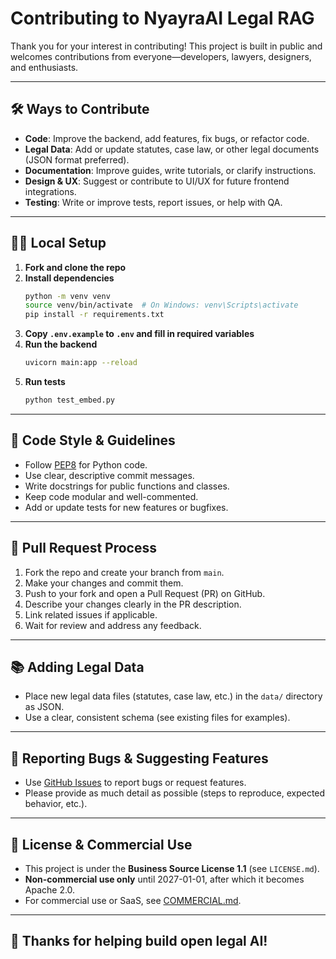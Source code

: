 # Contributing to NyayraAI Legal RAG

Thank you for your interest in contributing! This project is built in public and welcomes contributions from everyone—developers, lawyers, designers, and enthusiasts.

---

## 🛠️ Ways to Contribute

- **Code**: Improve the backend, add features, fix bugs, or refactor code.
- **Legal Data**: Add or update statutes, case law, or other legal documents (JSON format preferred).
- **Documentation**: Improve guides, write tutorials, or clarify instructions.
- **Design & UX**: Suggest or contribute to UI/UX for future frontend integrations.
- **Testing**: Write or improve tests, report issues, or help with QA.

---

## 🧑‍💻 Local Setup

1. **Fork and clone the repo**
2. **Install dependencies**
   ```bash
   python -m venv venv
   source venv/bin/activate  # On Windows: venv\Scripts\activate
   pip install -r requirements.txt
   ```
3. **Copy `.env.example` to `.env` and fill in required variables**
4. **Run the backend**
   ```bash
   uvicorn main:app --reload
   ```
5. **Run tests**
   ```bash
   python test_embed.py
   ```

---

## 📝 Code Style & Guidelines

- Follow [PEP8](https://www.python.org/dev/peps/pep-0008/) for Python code.
- Use clear, descriptive commit messages.
- Write docstrings for public functions and classes.
- Keep code modular and well-commented.
- Add or update tests for new features or bugfixes.

---

## 🚀 Pull Request Process

1. Fork the repo and create your branch from `main`.
2. Make your changes and commit them.
3. Push to your fork and open a Pull Request (PR) on GitHub.
4. Describe your changes clearly in the PR description.
5. Link related issues if applicable.
6. Wait for review and address any feedback.

---

## 📚 Adding Legal Data

- Place new legal data files (statutes, case law, etc.) in the `data/` directory as JSON.
- Use a clear, consistent schema (see existing files for examples).

---

## 🐛 Reporting Bugs & Suggesting Features

- Use [GitHub Issues](https://github.com/NyayraAI/rag-backend-python/issues) to report bugs or request features.
- Please provide as much detail as possible (steps to reproduce, expected behavior, etc.).

---

## 📜 License & Commercial Use

- This project is under the **Business Source License 1.1** (see `LICENSE.md`).
- **Non-commercial use only** until 2027-01-01, after which it becomes Apache 2.0.
- For commercial use or SaaS, see [COMMERCIAL.md](COMMERCIAL.md).

---

## 🙏 Thanks for helping build open legal AI!
